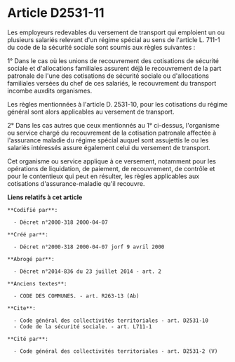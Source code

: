 # Article D2531-11

Les employeurs redevables du versement de transport qui emploient un ou plusieurs salariés relevant d'un régime spécial au
sens de l'article L. 711-1 du code de la sécurité sociale sont soumis aux règles suivantes :

1° Dans le cas où les unions de recouvrement des cotisations de sécurité sociale et d'allocations familiales assurent déjà le
recouvrement de la part patronale de l'une des cotisations de sécurité sociale ou d'allocations familiales versées du chef de
ces salariés, le recouvrement du transport incombe auxdits organismes.

Les règles mentionnées à l'article D. 2531-10, pour les cotisations du régime général sont alors applicables au versement de
transport.

2° Dans les cas autres que ceux mentionnés au 1° ci-dessus, l'organisme ou service chargé du recouvrement de la cotisation
patronale affectée à l'assurance maladie du régime spécial auquel sont assujettis le ou les salariés intéressés assure
également celui du versement de transport.

Cet organisme ou service applique à ce versement, notamment pour les opérations de liquidation, de paiement, de recouvrement,
de contrôle et pour le contentieux qui peut en résulter, les règles applicables aux cotisations d'assurance-maladie qu'il
recouvre.

**Liens relatifs à cet article**

	**Codifié par**:

	  - Décret n°2000-318 2000-04-07

	**Créé par**:

	  - Décret n°2000-318 2000-04-07 jorf 9 avril 2000

	**Abrogé par**:

	  - Décret n°2014-836 du 23 juillet 2014 - art. 2

	**Anciens textes**:

	  - CODE DES COMMUNES. - art. R263-13 (Ab)

	**Cite**:

	  - Code général des collectivités territoriales - art. D2531-10
	  - Code de la sécurité sociale. - art. L711-1

	**Cité par**:

	  - Code général des collectivités territoriales - art. D2531-2 (V)

